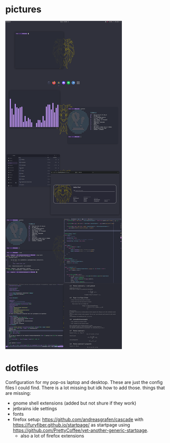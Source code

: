 # pictures
![](/Pictures/Rice-may23-compressed.png)
# dotfiles
Configuration for my pop-os laptop and desktop.
These are just the config files I could find. There is a lot missing but idk how to add those.
things that are missing:
  - gnome shell extensions (added but not shure if they work)
  - jetbrains ide settings
  - fonts
  - firefox setup: https://github.com/andreasgrafen/cascade with https://furyfiber.github.io/startpage/ as startpage using https://github.com/PrettyCoffee/yet-another-generic-startpage.
    - also a lot of firefox extensions  
